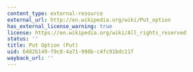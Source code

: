 ```yaml
---
content_type: external-resource
external_url: http://en.wikipedia.org/wiki/Put_option
has_external_license_warning: true
license: https://en.wikipedia.org/wiki/All_rights_reserved
status: ''
title: Put Option (Put)
uid: 6482b149-f9c8-4a71-998b-c4fc91bdc11f
wayback_url: ''
---
```

